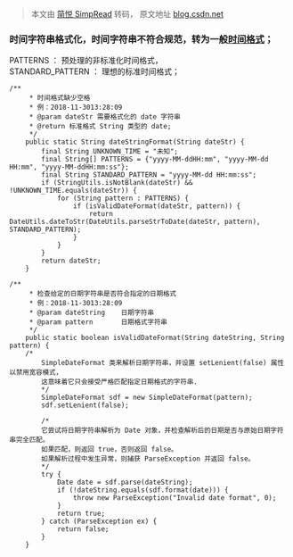 > 本文由 [简悦 SimpRead](http://ksria.com/simpread/) 转码， 原文地址 [blog.csdn.net](https://blog.csdn.net/qq_43371422/article/details/129745542?spm=1001.2014.3001.5502)

### 时间字符串格式化，时间字符串不符合规范，转为一般[时间格式](https://so.csdn.net/so/search?q=%E6%97%B6%E9%97%B4%E6%A0%BC%E5%BC%8F&spm=1001.2101.3001.7020)；

PATTERNS ： 预处理的非标准化时间格式，  
STANDARD_PATTERN ： 理想的标准时间格式；

```
/**
     * 时间格式缺少空格
     * 例：2018-11-3013:28:09
     * @param dateStr 需要格式化的 date 字符串
     * @return 标准格式 String 类型的 date;
     */
    public static String dateStringFormat(String dateStr) {
        final String UNKNOWN_TIME = "未知";
        final String[] PATTERNS = {"yyyy-MM-ddHH:mm", "yyyy-MM-dd HH:mm", "yyyy-MM-ddHH:mm:ss"};
        final String STANDARD_PATTERN = "yyyy-MM-dd HH:mm:ss";
        if (StringUtils.isNotBlank(dateStr) && !UNKNOWN_TIME.equals(dateStr)) {
            for (String pattern : PATTERNS) {
                if (isValidDateFormat(dateStr, pattern)) {
                    return DateUtils.dateToStr(DateUtils.parseStrToDate(dateStr, pattern), STANDARD_PATTERN);
                }
            }
        }
        return dateStr;
    }

/**
     * 检查给定的日期字符串是否符合指定的日期格式
     * 例：2018-11-3013:28:09
     * @param dateString 	日期字符串
     * @param pattern 		日期格式字符串
     */
    public static boolean isValidDateFormat(String dateString, String pattern) {
    /*
		SimpleDateFormat 类来解析日期字符串，并设置 setLenient(false) 属性以禁用宽容模式，
		这意味着它只会接受严格匹配指定日期格式的字符串.
		*/
        SimpleDateFormat sdf = new SimpleDateFormat(pattern);
        sdf.setLenient(false);
        
		/*
		它尝试将日期字符串解析为 Date 对象，并检查解析后的日期是否与原始日期字符串完全匹配。
		如果匹配，则返回 true，否则返回 false。
		如果解析过程中发生异常，则捕获 ParseException 并返回 false。
		*/
        try {
            Date date = sdf.parse(dateString);
            if (!dateString.equals(sdf.format(date))) {
                throw new ParseException("Invalid date format", 0);
            }
            return true;
        } catch (ParseException ex) {
            return false;
        }
    }

```